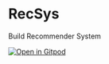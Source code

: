 # RecSys

Build Recommender System

[![Open in Gitpod](https://gitpod.io/button/open-in-gitpod.svg)](https://gitpod.io/#https://github.com/Mikelangelo007/RecSys)


